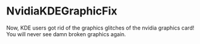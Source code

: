 # NvidiaKDEGraphicFix
Now, KDE users got rid of the graphics glitches of the nvidia graphics card! You will never see damn broken graphics again.
